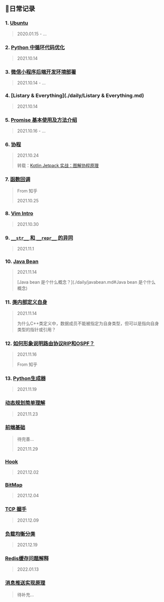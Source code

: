 ## 📔日常记录

### 1. [Ubuntu](./daily/Ubuntu.md)

> 2020.01.15 - …

### 2. [Python 中循环代码优化](./daily/Python中循环代码优化.md)

> 2021.10.14

### 3. [微信小程序后端开发环境部署](./daily/微信小程序后端开发环境部署.md)

> 2021.10.14 - ...

### 4. [Listary & Everything](./daily/Listary & Everything.md)

> 2021.10.14

### 5. [Promise 基本使用及方法介绍](./daily/Promise基本使用及方法介绍.md)

> 2021.10.16 - …

### 6. [协程](./daily/协程.md)

> 2021.10.24
>
> 转载：[Kotlin Jetpack 实战：图解协程原理](./daily/协程.md#前言)

### 7. [函数回调](./daily/函数回调.md)

> From 知乎
>
> 2021.10.25

### 8. [Vim Intro](./daily/Vim.md)

> 2021.10.30

### 9. [`__str__` 和 `__repr__` 的异同](./daily/str&repr.md)

> 2021.11.1

### 10. [Java Bean](./daily/javabean.md)

> 2021.11.14
>
> [Java bean 是个什么概念？](./daily/javabean.md#Java bean 是个什么概念)

### 11. [类内部定义自身](./daily/类内部定义自身.md)

> 2021.11.14
>
> 为什么C++类定义中，数据成员不能被指定为自身类型，但可以是指向自身类型的指针或引用？

### 12. [如何形象说明路由协议RIP和OSPF？](./daily/RIP&OSPF.md)

> 2021.11.16
>
> From 知乎

### 13. [Python生成器](./daily/pythonGenerator.md)

> 2021.11.19

### [动态规划简单理解](./daily/dp.md)

> 2021.11.23

### [前端基础](前端.md)

> 待完善…
>
> 2021.11.29

### [Hook](hook.md)

> 2021.12.02

### [BitMap](./daily/bitmap.md)

> 2021.12.04

### [TCP 握手](TCP.md)

> 2021.12.09

### [负载均衡分类](LoadBalance.md)

> 2021.12.19

### [Redis缓存问题解释](Redis.md)

> 2022.01.13

### [消息推送实现原理](消息推送实现原理.md)

> 待补充…
